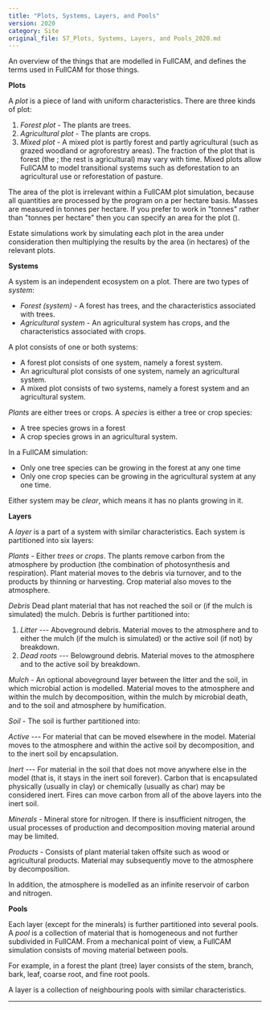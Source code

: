```yaml
---
title: "Plots, Systems, Layers, and Pools"
version: 2020
category: Site
original_file: 57_Plots, Systems, Layers, and Pools_2020.md
---
```


An overview of the things that are modelled in FullCAM, and defines the
terms used in FullCAM for those things.

**Plots**

A *plot* is a piece of land with uniform characteristics. There are
three kinds of plot:

1.  *Forest plot* - The plants are trees.
2.  *Agricultural plot* - The plants are crops.
3.  *Mixed plot* - A mixed plot is partly forest and partly agricultural
    (such as grazed woodland or agroforestry areas). The fraction of the
    plot that is forest (the ; the rest is agricultural)
    may vary with time. Mixed plots allow FullCAM to model transitional
    systems such as deforestation to an agricultural use or
    reforestation of pasture.

The area of the plot is irrelevant within a FullCAM plot simulation,
because all quantities are processed by the program on a per hectare
basis. Masses are measured in tonnes per hectare. If you prefer to work
in "tonnes" rather than "tonnes per hectare" then you can specify an
area for the plot ().

Estate simulations work by simulating each plot in the area under
consideration then multiplying the results by the area (in hectares) of
the relevant plots.

**Systems**

A system is an independent ecosystem on a plot. There are two types of
*system*:

- *Forest (system)* - A forest has trees, and the characteristics
  associated with trees.
- *Agricultural system* - An agricultural system has crops, and the
  characteristics associated with crops.

A plot consists of one or both systems:

- A forest plot consists of one system, namely a forest system.
- An agricultural plot consists of one system, namely an agricultural
  system.
- A mixed plot consists of two systems, namely a forest system and an
  agricultural system.

*Plants* are either trees or crops. A *species* is either a tree or crop
species:

- A tree species grows in a forest
- A crop species grows in an agricultural system.

In a FullCAM simulation:

- Only one tree species can be growing in the forest at any one time
- Only one crop species can be growing in the agricultural system at any
  one time.

Either system may be *clear*, which means it has no plants growing in
it.

**Layers**

A *layer* is a part of a system with similar characteristics. Each
system is partitioned into six layers:

*Plants* - Either *trees* or *crops*. The plants remove carbon from the
atmosphere by production (the combination of photosynthesis and
respiration). Plant material moves to the debris via turnover, and to
the products by thinning or harvesting. Crop material also moves to the
atmosphere.

*Debris* Dead plant material that has not reached the soil or (if the
mulch is simulated) the mulch. Debris is further partitioned into:

1.  *Litter* --- Aboveground debris. Material moves to the atmosphere
    and to either the mulch (if the mulch is simulated) or the active
    soil (if not) by breakdown.
2.  *Dead roots* --- Belowground debris. Material moves to the
    atmosphere and to the active soil by breakdown.

*Mulch* - An optional aboveground layer between the litter and the soil,
in which microbial action is modelled. Material moves to the atmosphere
and within the mulch by decomposition, within the mulch by microbial
death, and to the soil and atmosphere by humification.

*Soil* - The soil is further partitioned into:

*Active* --- For material that can be moved elsewhere in the model.
Material moves to the atmosphere and within the active soil by
decomposition, and to the inert soil by encapsulation.

*Inert* --- For material in the soil that does not move anywhere else in
the model (that is, it stays in the inert soil forever). Carbon that is
encapsulated physically (usually in clay) or chemically (usually as
char) may be considered inert. Fires can move carbon from all of the
above layers into the inert soil.

*Minerals* - Mineral store for nitrogen. If there is insufficient
nitrogen, the usual processes of production and decomposition moving
material around may be limited.

*Products* - Consists of plant material taken offsite such as wood or
agricultural products. Material may subsequently move to the atmosphere
by decomposition.

In addition, the atmosphere is modelled as an infinite reservoir of
carbon and nitrogen.

**Pools**

Each layer (except for the minerals) is further partitioned into several
pools. A *pool* is a collection of material that is homogeneous and not
further subdivided in FullCAM. From a mechanical point of view, a
FullCAM simulation consists of moving material between pools.

For example, in a forest the plant (tree) layer consists of the stem,
branch, bark, leaf, coarse root, and fine root pools.

A layer is a collection of neighbouring pools with similar
characteristics.

------------------------------------------------------------------------